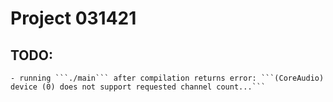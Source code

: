 # Project 031421

## TODO:

    - running ```./main``` after compilation returns error: ```(CoreAudio) device (0) does not support requested channel count...```
